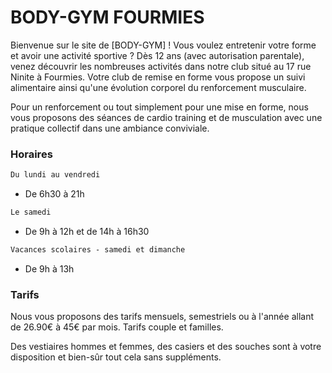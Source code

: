 # BODY-GYM FOURMIES

Bienvenue sur le site de <span class="anoun-title">[BODY-GYM] </span>! Vous voulez entretenir votre forme et avoir une activité sportive ? Dès 12 ans (avec autorisation parentale), venez découvrir les nombreuses activités dans notre club situé au 17 rue Ninite à Fourmies.  Votre club de remise en forme vous propose un suivi alimentaire ainsi qu'une évolution corporel du renforcement musculaire. 

Pour un renforcement ou tout simplement pour une mise en forme, nous vous proposons des séances de cardio training et de musculation avec une pratique collectif dans une ambiance conviviale. 
 

### Horaires

```html
Du lundi au vendredi 
```
* De 6h30 à 21h

```html
Le samedi
```
* De 9h à 12h et de 14h à 16h30

```html
Vacances scolaires - samedi et dimanche 
```
* De 9h à 13h

### Tarifs

Nous vous proposons des tarifs mensuels, semestriels ou à l'année allant de 26.90€ à 45€ par mois.
Tarifs couple et familles. 


Des vestiaires hommes et femmes, des casiers et des souches sont à votre disposition et bien-sûr tout cela sans suppléments.
